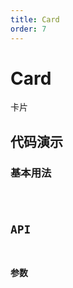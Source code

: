 ```yaml
---
title: Card
order: 7
---
```


# Card

卡片

## 代码演示

### 基本用法

<code src="./demos/basic.tsx"/>

## API

### 参数

<code inline={true} src="./api.tsx"/>
